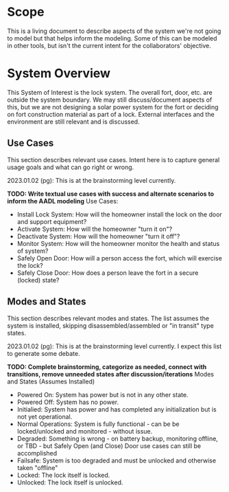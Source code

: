 # Scope
This is a living document to describe aspects of the system we're not going to model but that helps inform the modeling. Some of this can be modeled in other tools, but isn't the current intent for the collaborators' objective.

# System Overview
This System of Interest is the lock system. The overall fort, door, etc. are outside the system boundary. We may still discuss/document aspects of this, but we are not designing a solar power system for the fort or deciding on fort construction material as part of a lock. External interfaces and the environment are still relevant and is discussed.

## Use Cases
This section describes relevant use cases. Intent here is to capture general usage goals and what can go right or wrong.

2023.01.02 (pg): This is at the brainstorming level currently.

**TODO: Write textual use cases with success and alternate scenarios to inform the AADL modeling**
Use Cases:
- Install Lock System: How will the homeowner install the lock on the door and support equipment?
- Activate System: How will the homeowner "turn it on"?
- Deactivate System: How will the homeowner "turn it off"?
- Monitor System: How will the homeowner monitor the health and status of system?
- Safely Open Door: How will a person access the fort, which will exercise the lock?
- Safely Close Door: How does a person leave the fort in a secure (locked) state?

## Modes and States
This section describes relevant modes and states. The list assumes the system is installed, skipping disassembled/assembled or "in transit" type states.

2023.01.02 (pg): This is at the brainstorming level currently. I expect this list to generate some debate.

**TODO: Complete brainstorming, categorize as needed, connect with transitions, remove unneeded states after discussion/iterations**
Modes and States (Assumes Installed)
- Powered On: System has power but is not in any other state.
- Powered Off: System has no power.
- Initialied: System has power and has completed any initialization but is not yet operational.
- Normal Operations: System is fully functional - can be be locked/unlocked and  monitored - without issue.
- Degraded: Something is wrong - on battery backup, monitoring offline, or TBD - but Safely Open (and Close) Door use cases can still be accomplished
- Failsafe: System is too degraded and must be unlocked and otherwise taken "offline"
- Locked: The lock itself is locked.
- Unlocked: The lock itself is unlocked.

